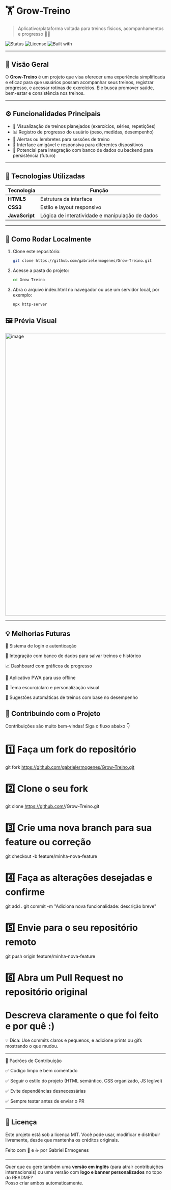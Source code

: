 # 🏋️ Grow-Treino

> Aplicativo/plataforma voltada para treinos físicos, acompanhamentos e progresso 🏃‍♂️

![Status](https://img.shields.io/badge/status-em_desenvolvimento-yellow)
![License](https://img.shields.io/badge/license-MIT-blue)
![Built with](https://img.shields.io/badge/built%20with-HTML%2C%20CSS%2C%20JS-orange)

---

## 🎯 Visão Geral

O **Grow-Treino** é um projeto que visa oferecer uma experiência simplificada e eficaz para que usuários possam acompanhar seus treinos, registrar progresso, e acessar rotinas de exercícios. Ele busca promover saúde, bem-estar e consistência nos treinos.

---

## ⚙️ Funcionalidades Principais

- 📘 Visualização de treinos planejados (exercícios, séries, repetições)  
- 📊 Registro de progresso do usuário (peso, medidas, desempenho)  
- 🔔 Alertas ou lembretes para sessões de treino  
- 🎨 Interface amigável e responsiva para diferentes dispositivos  
- 📱 Potencial para integração com banco de dados ou backend para persistência (futuro)

---

## 🧩 Tecnologias Utilizadas

| Tecnologia | Função |
|------------|--------|
| **HTML5**  | Estrutura da interface |
| **CSS3**   | Estilo e layout responsivo |
| **JavaScript** | Lógica de interatividade e manipulação de dados |

---

## 🚀 Como Rodar Localmente

1. Clone este repositório:
   ```bash
   git clone https://github.com/gabrielermogenes/Grow-Treino.git

2. Acesse a pasta do projeto:
   ```bash
   cd Grow-Treino

   
3. Abra o arquivo index.html no navegador ou use um servidor local, por exemplo:
   ```bash
   npx http-server
## 🖼️ Prévia Visual

<img width="1914" height="888" alt="image" src="https://github.com/user-attachments/assets/a6bdc028-df14-4066-9e89-330e77a6fbee" />

---

## 💡 Melhorias Futuras

🔐 Sistema de login e autenticação

💾 Integração com banco de dados para salvar treinos e histórico

📈 Dashboard com gráficos de progresso

📱 Aplicativo PWA para uso offline

🌙 Tema escuro/claro e personalização visual

🧠 Sugestões automáticas de treinos com base no desempenho

## 🤝 Contribuindo com o Projeto

Contribuições são muito bem-vindas!
Siga o fluxo abaixo 👇

# 1️⃣ Faça um fork do repositório
git fork https://github.com/gabrielermogenes/Grow-Treino.git

# 2️⃣ Clone o seu fork
git clone https://github.com/<seu-usuario>/Grow-Treino.git

# 3️⃣ Crie uma nova branch para sua feature ou correção
git checkout -b feature/minha-nova-feature

# 4️⃣ Faça as alterações desejadas e confirme
git add .
git commit -m "Adiciona nova funcionalidade: descrição breve"

# 5️⃣ Envie para o seu repositório remoto
git push origin feature/minha-nova-feature

# 6️⃣ Abra um Pull Request no repositório original
# Descreva claramente o que foi feito e por quê :)

💡 Dica: Use commits claros e pequenos, e adicione prints ou gifs mostrando o que mudou.

---
🧠 Padrões de Contribuição

✅ Código limpo e bem comentado

✅ Seguir o estilo do projeto (HTML semântico, CSS organizado, JS legível)

✅ Evite dependências desnecessárias

✅ Sempre testar antes de enviar o PR

---

## 📝 Licença

Este projeto está sob a licença MIT.
Você pode usar, modificar e distribuir livremente, desde que mantenha os créditos originais.

Feito com 💪 e ☕ por Gabriel Ermogenes

---

Quer que eu gere também uma **versão em inglês** (para atrair contribuições internacionais) ou uma versão com **logo e banner personalizados** no topo do README?  
Posso criar ambos automaticamente.

